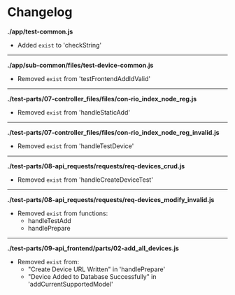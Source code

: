 # Changelog

**./app/test-common.js**
* Added `exist` to 'checkString'

---

**./app/sub-common/files/test-device-common.js**
* Removed `exist` from 'testFrontendAddIdValid'

---

**./test-parts/07-controller_files/files/con-rio_index_node_reg.js**
* Removed `exist` from 'handleStaticAdd'

---

**./test-parts/07-controller_files/files/con-rio_index_node_reg_invalid.js**
* Removed `exist` from 'handleTestDevice'

---

**./test-parts/08-api_requests/requests/req-devices_crud.js**
* Removed `exist` from 'handleCreateDeviceTest'

---

**./test-parts/08-api_requests/requests/req-devices_modify_invalid.js**
* Removed `exist` from functions:
	* handleTestAdd
	* handlePrepare

---

**./test-parts/09-api_frontend/parts/02-add_all_devices.js**
* Removed `exist` from:
	* "Create Device URL Written" in 'handlePrepare'
	* "Device Added to Database Successfully" in 'addCurrentSupportedModel'